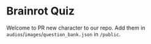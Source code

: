 # Brainrot Quiz

Welcome to PR new character to our repo. Add them in `audios`/`images`/`question_bank.json` in `/public`.
